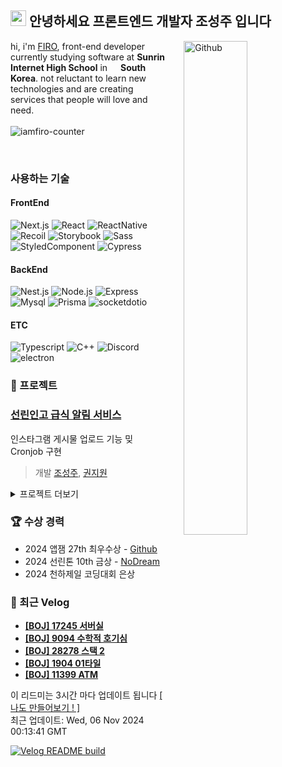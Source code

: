 ## <img src = "https://raw.githubusercontent.com/MartinHeinz/MartinHeinz/master/wave.gif" width=25> 안녕하세요 프론트엔드 개발자 조성주 입니다

<img width="45%" align="right" alt="Github"  style="margin-left: 30px" src="https://raw.githubusercontent.com/onimur/.github/master/.resources/git-header.svg" />

hi, i'm [FIRO](https://devfiro.com), front-end developer currently studying software at  **Sunrin Internet High School** in <img src="https://cdn-icons-png.flaticon.com/512/5111/5111586.png" width=13 /> **South Korea**. not reluctant to learn new technologies and are creating services that people will love and need.<br/><br/>
<img src="https://komarev.com/ghpvc/?username=iamfiro&label=Profile%20views&color=0e75b6&style=flat" alt="iamfiro-counter" />

<br/>

### 사용하는 기술
#### FrontEnd
![Next.js](https://img.shields.io/badge/Next.js-000?style=for-the-badge&logo=Nextdotjs&logoColor=white)
![React](https://img.shields.io/badge/React-61DAFB?style=for-the-badge&logo=React&logoColor=black)
![ReactNative](https://img.shields.io/badge/React%20Native-61DAFB?style=for-the-badge&logo=React&logoColor=black)
![Recoil](https://img.shields.io/badge/Recoil-007af7?style=for-the-badge&logo=Recoil&logoColor=white)
![Storybook](https://img.shields.io/badge/Storybook-FF4785?style=for-the-badge&logo=Storybook&logoColor=white)
![Sass](https://img.shields.io/badge/Sass-CC6699?style=for-the-badge&logo=Sass&logoColor=white)
![StyledComponent](https://img.shields.io/badge/Styled%20Components-DB7093?style=for-the-badge&logo=STYLEDCOMPONENTS&logoColor=white)
![Cypress](https://img.shields.io/badge/Cypress-68d3a7?style=for-the-badge&logo=Cypress&logoColor=white)

#### BackEnd
![Nest.js](https://img.shields.io/badge/Nest.js-E0234E?style=for-the-badge&logo=NESTJS&logoColor=fff)
![Node.js](https://img.shields.io/badge/Node.js-339933?style=for-the-badge&logo=Node.js&logoColor=white)
![Express](https://img.shields.io/badge/Express-000?style=for-the-badge&logo=Express&logoColor=white)
![Mysql](https://img.shields.io/badge/Mysql-347deb?style=for-the-badge&logo=Mysql&logoColor=white)
![Prisma](https://img.shields.io/badge/Prisma-2D3748?style=for-the-badge&logo=Prisma&logoColor=white)
![socketdotio](https://img.shields.io/badge/Socket.io-010101?style=for-the-badge&logo=socketdotio&logoColor=white)

#### ETC
![Typescript](https://img.shields.io/badge/Typescript-3178C6?style=for-the-badge&logo=TYPESCRIPT&logoColor=white)
![C++](https://img.shields.io/badge/C++-286ea6?style=for-the-badge&logo=Cplusplus&logoColor=white)
![Discord](https://img.shields.io/badge/Discord.js-5865F2?style=for-the-badge&logo=Discord&logoColor=white)
![electron](https://img.shields.io/badge/Electron-47848F?style=for-the-badge&logo=ELECTRON&logoColor=white)

### 🧪 프로젝트
### [선린인고 급식 알림 서비스](https://github.com/sunrin-project/instagram)
인스타그램 게시물 업로드 기능 밎 Cronjob 구현
> 개발 [조성주](https://github.com/iamfiro/iamfiro), [권지원](https://github.com/jwkwon0817)

<details>
<summary>프로젝트 더보기</summary>

### [온라인 저지 사이트](https://github.com/sunrin-nxp/frontend)
인스타그램 게시물 업로드 기능 밎 Cronjob 구현
</details>

### 🏆 수상 경력
- 2024 앱잼 27th 최우수상 - [Github](https://github.com/iamfiro/TiWi)
- 2024 선린톤 10th 금상 - [NoDream](https://www.instagram.com/p/C9rniVhpSjv/)
- 2024 천하제일 코딩대회 은상

### 📗 최근 Velog
<ul>
<li><a href="https://velog.io/@awsome_firo/BOJ-9094-%EC%88%98%ED%95%99%EC%A0%81-%ED%98%B8%EA%B8%B0%EC%8B%AC-hf6za9sj"><b>[BOJ] 17245 서버실</b></a><br/></li><li><a href="https://velog.io/@awsome_firo/BOJ-9094-%EC%88%98%ED%95%99%EC%A0%81-%ED%98%B8%EA%B8%B0%EC%8B%AC"><b>[BOJ] 9094 수학적 호기심</b></a><br/></li><li><a href="https://velog.io/@awsome_firo/BOJ-28278-%EC%8A%A4%ED%83%9D-2"><b>[BOJ] 28278 스택 2</b></a><br/></li><li><a href="https://velog.io/@awsome_firo/BOJ-1904-01%ED%83%80%EC%9D%BC"><b>[BOJ] 1904 01타일</b></a><br/></li><li><a href="https://velog.io/@awsome_firo/BOJ-11399-ATM"><b>[BOJ] 11399 ATM</b></a><br/></li>
</ul>

이 리드미는 3시간 마다 업데이트 됩니다 [ \[ 나도 만들어보기 ! \]](https://velog.io/@awsome_firo/%EA%B9%83%ED%97%99-README%EC%97%90-%EC%B5%9C%EC%8B%A0-%ED%8F%AC%EC%8A%A4%ED%8A%B8-%EC%8B%A4%EC%8B%9C%EA%B0%84-%EC%97%85%EB%8D%B0%EC%9D%B4%ED%8A%B8-%ED%95%98%EA%B8%B0)<br/>
최근 업데이트: Wed, 06 Nov 2024 00:13:41 GMT

[![Velog README build](https://github.com/iamfiro/iamfiro/actions/workflows/main.yml/badge.svg)](https://github.com/iamfiro/iamfiro/actions/workflows/main.yml)
